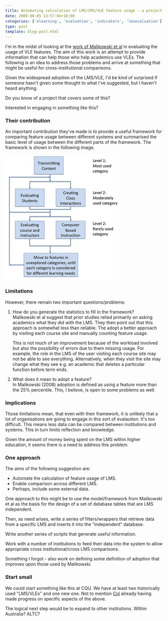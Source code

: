 ```yaml
---
title: Automating calculation of LMS/CMS/VLE feature usage - a project?
date: 2009-08-05 13:57:04+10:00
categories: ['elearning', 'evaluation', 'indicators', 'lmsevaluation']
type: post
template: blog-post.html
---
```

I'm in the midst of looking at the [work of Malikowski et al](/blog2/2009/08/05/factors-related-to-the-breadth-of-use-of-lmsvle-features/) in evaluating the usage of VLE features. The aim of this work is an attempt to provide information that can help those who help academics use VLEs. The following is an idea to address those problems and arrive at something that might be useful for cross-institutional comparisons.

Given the widespread adoption of the LMS/VLE, I'd be kind of surprised if someone hasn't given some thought to what I've suggested, but I haven't heard anything.

Do you know of a project that covers some of this?

Interested in engaging in something like this?

### Their contribution

An important contribution they've made is to provide a useful framework for comparing feature usage between different systems and summarised the basic level of usage between the different parts of the framework. The framework is shown in the following image.

[![Malikowski Flow Chart](images/malikowski.jpg)](https://www.flickr.com/photos/david_jones/3465729160/)

### Limitations

However, there remain two important questions/problems:

1. How do you generate the statistics to fill in the framework?  
    Malikowski et al suggest that prior studies relied primarily on asking academics what they did with the LMS. They then point out that this approach is somewhat less than reliable. The adopt a better approach by visiting each course site and manually counting feature usage.
    
    This is not much of an improvement because of the workload involved but also the possibility of errors due to them missing usage. For example, the role in the LMS of the user visiting each course site may not be able to see everything. Alternatively, when they visit the site may change what they see e.g. an academic that deletes a particular function before term ends.
    
2. What does it mean to adopt a feature?  
    In Malikowski (2008) adoption is defined as using a feature more than the 25% percentile. This, I believe, is open to some problems as well.

### Implications

Those limitations mean, that even with their framework, it is unlikely that a lot of organisations are going to engage in this sort of evalaution. It's too difficult. This means less data can be compared between institutions and systems. This in turn limits reflection and knowledge.

Given the amount of money being spent on the LMS within higher education, it seems there is a need to address this problem.

### One approach

The aims of the following suggestion are:

- Automate the calculation of feature usage of LMS.
- Enable comparison across different LMS.
- Perhaps, include some external data.

One approach to this might be to use the model/framework from Malikowski et al as the basis for the design of a set of database tables that are LMS independent.

Then, as need arises, write a series of filters/wrappers that retrieve data from a specific LMS and inserts it into the "independent" database.

Write another series of scripts that generate useful information.

Work with a number of institutions to feed their data into the system to allow appropriate cross institutional/cross LMS comparisons.

Something I forgot - also work on defining some definition of adoption that improves upon those used by Malikowski.

### Start small

We could start something like this at CQU. We have at least two historically used "LMS/VLEs" and one new one. Not to mention [Col](http://beerc.wordpress.com/) already having made progress on specific aspects of the above.

The logical next step would be to expand to other institutions. Within Australia? ALTC?